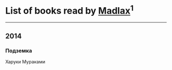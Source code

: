 # List of books read by [Madlax](http://vk.com/id158304782)<sup>1</sup>
---

## 2014

### Подземка
Харуки Мураками




